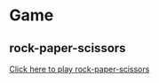# Game
## rock-paper-scissors

[Click here to play rock-paper-scissors](https://samira313.github.io/Game/)